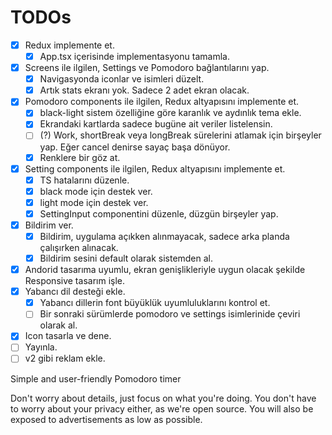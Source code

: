 # TODOs

- [x] Redux implemente et.
  - [x] App.tsx içerisinde implementasyonu tamamla.
- [x] Screens ile ilgilen, Settings ve Pomodoro bağlantılarını yap.
  - [x] Navigasyonda iconlar ve isimleri düzelt.
  - [x] Artık stats ekranı yok. Sadece 2 adet ekran olacak.
- [x] Pomodoro components ile ilgilen, Redux altyapısını implemente et.
  - [x] black-light sistem özelliğine göre karanlık ve aydınlık tema ekle.
  - [x] Ekrandaki kartlarda sadece bugüne ait veriler listelensin.
  - [ ] (?) Work, shortBreak veya longBreak sürelerini atlamak için birşeyler yap. Eğer cancel denirse sayaç başa dönüyor.
  - [x] Renklere bir göz at.
- [x] Setting components ile ilgilen, Redux altyapısını implemente et.
  - [x] TS hatalarını düzenle.
  - [x] black mode için destek ver.
  - [x] light mode için destek ver.
  - [x] SettingInput componentini düzenle, düzgün birşeyler yap.
- [x] Bildirim ver.
  - [x] Bildirim, uygulama açıkken alınmayacak, sadece arka planda çalışırken alınacak.
  - [x] Bildirim sesini default olarak sistemden al.
- [x] Andorid tasarıma uyumlu, ekran genişlikleriyle uygun olacak şekilde Responsive tasarım işle.
- [x] Yabancı dil desteği ekle.
  - [x] Yabancı dillerin font büyüklük uyumluluklarını kontrol et.
  - [ ] Bir sonraki sürümlerde pomodoro ve settings isimlerinide çeviri olarak al.
- [x] Icon tasarla ve dene.
- [ ] Yayınla.
- [ ] v2 gibi reklam ekle.

Simple and user-friendly Pomodoro timer

Don't worry about details, just focus on what you're doing.
You don't have to worry about your privacy either, as we're open source. You will also be exposed to advertisements as low as possible.
